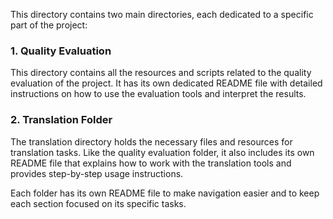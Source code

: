 This directory contains two main directories, each dedicated to a specific part of the project:

### 1. Quality Evaluation
This directory contains all the resources and scripts related to the quality evaluation of the project. It has its own dedicated README file with detailed instructions on how to use the evaluation tools and interpret the results.

### 2. Translation Folder
The translation directory holds the necessary files and resources for translation tasks. Like the quality evaluation folder, it also includes its own README file that explains how to work with the translation tools and provides step-by-step usage instructions.

Each folder has its own README file to make navigation easier and to keep each section focused on its specific tasks.
